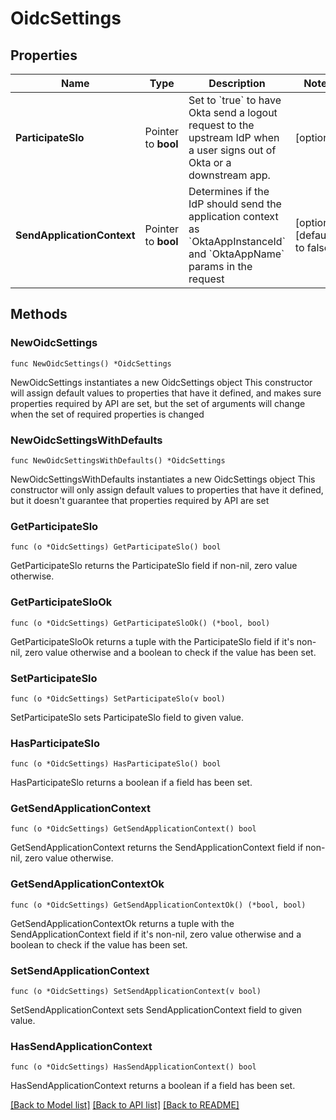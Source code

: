 # OidcSettings

## Properties

Name | Type | Description | Notes
------------ | ------------- | ------------- | -------------
**ParticipateSlo** | Pointer to **bool** | Set to &#x60;true&#x60; to have Okta send a logout request to the upstream IdP when a user signs out of Okta or a downstream app. | [optional] 
**SendApplicationContext** | Pointer to **bool** | Determines if the IdP should send the application context as &#x60;OktaAppInstanceId&#x60; and &#x60;OktaAppName&#x60; params in the request | [optional] [default to false]

## Methods

### NewOidcSettings

`func NewOidcSettings() *OidcSettings`

NewOidcSettings instantiates a new OidcSettings object
This constructor will assign default values to properties that have it defined,
and makes sure properties required by API are set, but the set of arguments
will change when the set of required properties is changed

### NewOidcSettingsWithDefaults

`func NewOidcSettingsWithDefaults() *OidcSettings`

NewOidcSettingsWithDefaults instantiates a new OidcSettings object
This constructor will only assign default values to properties that have it defined,
but it doesn't guarantee that properties required by API are set

### GetParticipateSlo

`func (o *OidcSettings) GetParticipateSlo() bool`

GetParticipateSlo returns the ParticipateSlo field if non-nil, zero value otherwise.

### GetParticipateSloOk

`func (o *OidcSettings) GetParticipateSloOk() (*bool, bool)`

GetParticipateSloOk returns a tuple with the ParticipateSlo field if it's non-nil, zero value otherwise
and a boolean to check if the value has been set.

### SetParticipateSlo

`func (o *OidcSettings) SetParticipateSlo(v bool)`

SetParticipateSlo sets ParticipateSlo field to given value.

### HasParticipateSlo

`func (o *OidcSettings) HasParticipateSlo() bool`

HasParticipateSlo returns a boolean if a field has been set.

### GetSendApplicationContext

`func (o *OidcSettings) GetSendApplicationContext() bool`

GetSendApplicationContext returns the SendApplicationContext field if non-nil, zero value otherwise.

### GetSendApplicationContextOk

`func (o *OidcSettings) GetSendApplicationContextOk() (*bool, bool)`

GetSendApplicationContextOk returns a tuple with the SendApplicationContext field if it's non-nil, zero value otherwise
and a boolean to check if the value has been set.

### SetSendApplicationContext

`func (o *OidcSettings) SetSendApplicationContext(v bool)`

SetSendApplicationContext sets SendApplicationContext field to given value.

### HasSendApplicationContext

`func (o *OidcSettings) HasSendApplicationContext() bool`

HasSendApplicationContext returns a boolean if a field has been set.


[[Back to Model list]](../README.md#documentation-for-models) [[Back to API list]](../README.md#documentation-for-api-endpoints) [[Back to README]](../README.md)


